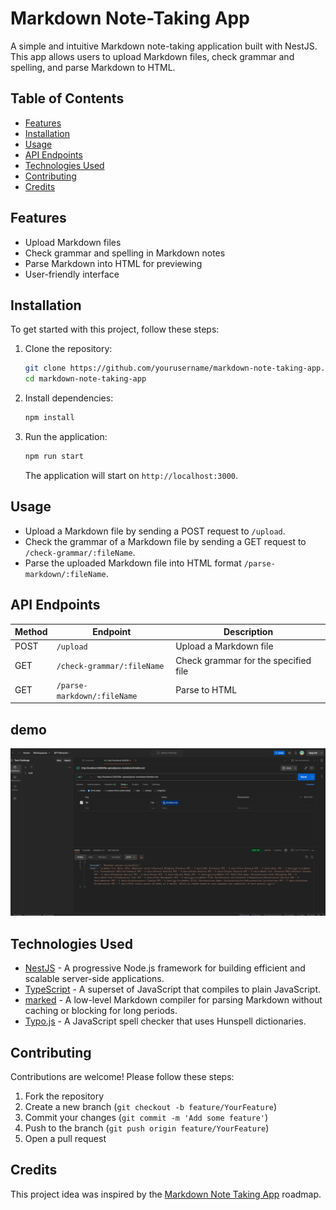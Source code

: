 # Markdown Note-Taking App

A simple and intuitive Markdown note-taking application built with NestJS. This app allows users to upload Markdown files, check grammar and spelling, and parse Markdown to HTML.

## Table of Contents

- [Features](#features)
- [Installation](#installation)
- [Usage](#usage)
- [API Endpoints](#api-endpoints)
- [Technologies Used](#technologies-used)
- [Contributing](#contributing)
- [Credits](#credits)

## Features

- Upload Markdown files
- Check grammar and spelling in Markdown notes
- Parse Markdown into HTML for previewing
- User-friendly interface

## Installation

To get started with this project, follow these steps:

1. Clone the repository:

   ```bash
   git clone https://github.com/yourusername/markdown-note-taking-app.git
   cd markdown-note-taking-app
   ```

2. Install dependencies:

   ```bash
   npm install
   ```

3. Run the application:

   ```bash
   npm run start
   ```

   The application will start on `http://localhost:3000`.

## Usage

- Upload a Markdown file by sending a POST request to `/upload`.
- Check the grammar of a Markdown file by sending a GET request to `/check-grammar/:fileName`.
- Parse the uploaded Markdown file into HTML format `/parse-markdown/:fileName`.

## API Endpoints

| Method | Endpoint                    | Description                          |
| ------ | --------------------------- | ------------------------------------ |
| POST   | `/upload`                   | Upload a Markdown file               |
| GET    | `/check-grammar/:fileName`  | Check grammar for the specified file |
| GET    | `/parse-markdown/:fileName` | Parse to HTML                        |

## demo

![demo](display_markdown.png)

## Technologies Used

- [NestJS](https://nestjs.com/) - A progressive Node.js framework for building efficient and scalable server-side applications.
- [TypeScript](https://www.typescriptlang.org/) - A superset of JavaScript that compiles to plain JavaScript.
- [marked](https://github.com/markedjs/marked) - A low-level Markdown compiler for parsing Markdown without caching or blocking for long periods.
- [Typo.js](https://github.com/cfinke/Typo.js) - A JavaScript spell checker that uses Hunspell dictionaries.

## Contributing

Contributions are welcome! Please follow these steps:

1. Fork the repository
2. Create a new branch (`git checkout -b feature/YourFeature`)
3. Commit your changes (`git commit -m 'Add some feature'`)
4. Push to the branch (`git push origin feature/YourFeature`)
5. Open a pull request

## Credits

This project idea was inspired by the [Markdown Note Taking App](https://roadmap.sh/projects/markdown-note-taking-app) roadmap.
